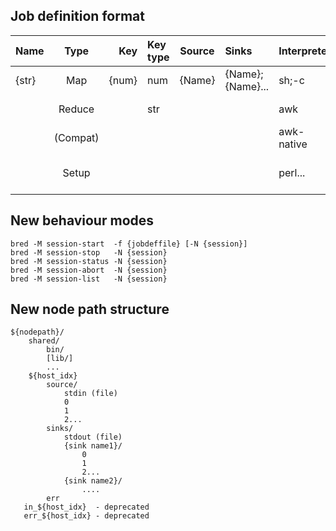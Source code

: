## Job definition format

|Name |Type  	 |Key  |Key type|Source|Sinks           |Interpreter    |Task                |
|:----|:------:|----:|:-------|------|:---------------|:--------------|:-------------------|
|{str}|Map   	 |{num}|     num|{Name}|{Name};{Name}...|sh;-c          |{shell cmd}         |
|     |Reduce  |     | 	   str|      |                |awk            |{awk script}        |
|     |(Compat)|     | 	      |      |                |awk-native     |{awk scriptlet}     |
|     |Setup   |     | 	      |      |                |perl...        |{perl one-liner}... |



## New behaviour	modes
```
bred -M session-start  -f {jobdeffile} [-N {session}]
bred -M session-stop   -N {session}
bred -M session-status -N {session}
bred -M session-abort  -N {session}
bred -M session-list   -N {session}
```

## New node path structure
```
${nodepath}/
    shared/
       	bin/
       	[lib/]
       	...
    ${host_idx}
        source/
       	    stdin (file)
       	    0
       	    1
       	    2...
        sinks/
       	    stdout (file)
       	    {sink name1}/
                0
       	        1
       	        2...
            {sink name2}/
       	       	....
        err
   in_${host_idx}  - deprecated
   err_${host_idx} - deprecated
```
